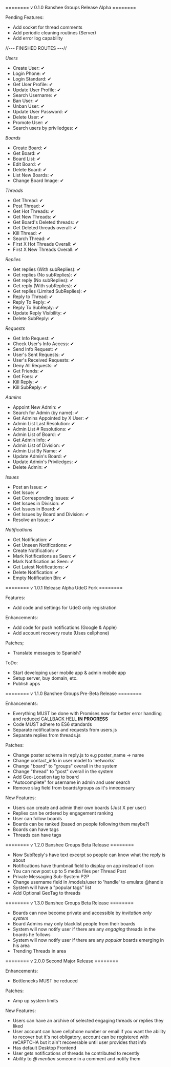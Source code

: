 ======== v 0.1.0 Banshee Groups Release Alpha ========

Pending Features:
  - Add socket for thread comments
  - Add periodic cleaning routines (Server)
  - Add error log capability

//--- FINISHED ROUTES ---//

*Users*
  - Create User: ✔
  - Login Phone: ✔
  - Login Standard: ✔
  - Get User Profile: ✔
  - Update User Profile: ✔
  - Search Username: ✔
  - Ban User: ✔
  - Unban User: ✔
  - Update User Password: ✔
  - Delete User: ✔
  - Promote User: ✔
  - Search users by priviledges: ✔

*Boards*
  - Create Board: ✔
  - Get Board: ✔
  - Board List: ✔
  - Edit Board: ✔
  - Delete Board: ✔
  - List New Boards: ✔
  - Change Board Image: ✔

*Threads*
  - Get Thread: ✔
  - Post Thread: ✔
  - Get Hot Threads: ✔
  - Get New Threads: ✔
  - Get Board's Deleted threads: ✔
  - Get Deleted threads overall: ✔
  - Kill Thread: ✔
  - Search Thread: ✔
  - First X Hot Threads Overall: ✔
  - First X New Threads Overall: ✔

*Replies*
  - Get replies (With subReplies): ✔
  - Get replies (No subReplies): ✔
  - Get reply (No subReplies): ✔
  - Get reply (With subReplies): ✔
  - Get replies (Limited SubReplies): ✔
  - Reply to Thread: ✔
  - Reply To Reply: ✔
  - Reply To SubReply: ✔
  - Update Reply Visibility: ✔
  - Delete SubReply: ✔

*Requests*
  - Get Info Request: ✔
  - Check User's Info Access: ✔
  - Send Info Request: ✔
  - User's Sent Requests: ✔
  - User's Received Requests: ✔
  - Deny All Requests: ✔
  - Get Friends: ✔
  - Get Foes: ✔
  - Kill Reply: ✔
  - Kill SubReply: ✔

*Admins*
  - Appoint New Admin: ✔
  - Search for Admin (by name): ✔
  - Get Admins Appointed by X User: ✔
  - Admin List Last Resolution: ✔
  - Admin List # Resolutions: ✔
  - Admin List of Board: ✔
  - Get Admin Info: ✔
  - Admin List of Division: ✔
  - Admin List By Name: ✔
  - Update Admin's Board: ✔
  - Update Admin's Priviledges: ✔
  - Delete Admin: ✔

*Issues*
  - Post an Issue: ✔
  - Get Issue: ✔
  - Get Corresponding Issues: ✔
  - Get Issues in Division: ✔
  - Get Issues in Board: ✔
  - Get Issues by Board and Division: ✔
  - Resolve an Issue: ✔

*Notifications*
  - Get Notification: ✔
  - Get Unseen Notifications: ✔
  - Create Notification: ✔
  - Mark Notifications as Seen: ✔
  - Mark Notification as Seen: ✔
  - Get Latest Notifications: ✔
  - Delete Notification: ✔
  - Empty Notification Bin: ✔

======== v 1.0.1 Release Alpha UdeG Fork ========

Features:
  - Add code and settings for UdeG only registration

Enhancements:
  - Add code for push notifications (Google & Apple)
  - Add account recovery route (Uses cellphone)

Patches;
  - Translate messages to Spanish?

ToDo:
  - Start developing user mobile app & admin mobile app
  - Setup server, buy domain, etc.
  - Publish apps

======== v 1.1.0 Banshee Groups Pre-Beta Release ========

Enhancements:
  - Everything MUST be done with Promises now for better error handling and reduced CALLBACK HELL **IN PROGRESS**
  - Code MUST adhere to ES6 standards
  - Separate notifications and requests from users.js
  - Separate replies from threads.js

Patches:
  - Change poster schema in reply.js to e.g poster_name -> name
  - Change contact_info in user model to 'networks'
  - Change "board" to "groups" overall in the system
  - Change "thread" to "post" overall in the system
  - Add Geo-Location tag to board
  - "Autocomplete" for username in admin and user search
  - Remove slug field from boards/groups as it's innecessary

New Features:
  - Users can create and admin their own boards (Just X per user)
  - Replies can be ordered by engagement ranking
  - User can follow boards
  - Boards can be ranked (based on people following them maybe?)
  - Boards can have tags
  - Threads can have tags

======== v 1.2.0 Banshee Groups Beta Release ========

  - Now SubReply's have text excerpt so people can know what the reply is about
  - Notifications have thumbnail field to display on app instead of icon
  - You can now post up to 5 media files per Thread Post
  - Private Messaging Sub-System P2P
  - Change username field in /models/user to 'handle' to emulate @handle
  - System will have a "popular tags" list
  - Add Optional GeoTag to threads

======== v 1.3.0 Banshee Groups Beta Release ========

  - Boards can now become private and accessible by *invitation only system*
  - Board Admins may only blacklist people from their boards
  - System will now notify user if there are any _engaging_ threads in the boards he follows
  - System will now notify user if there are any _popular_ boards emerging in his area
  - Trending Threads in area

======== v 2.0.0 Second Major Release ========

Enhancements:
  - Bottlenecks MUST be reduced

Patches:
  - Amp up system limits

New Features:
  - Users can have an archive of selected engaging threads or replies they liked
  - User account can have cellphone number or email if you want the ability to recover
    but it's not obligatory, account can be registered with reCAPTCHA but it ain't recoverable
    until user provides that info
  - Has default Desktop Frontend
  - User gets notifications of threads he contributed to recently
  - Ability to *@* _mention_ someone in a comment and notify them
